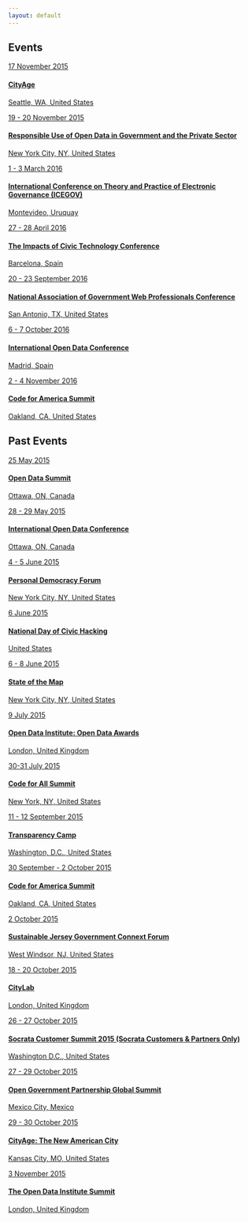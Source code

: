 ```yaml
---
layout: default
---
```


## <span class="glyphicon glyphicon-calendar"></span> Events

<div class="list-group">
  <a class="list-group-item" href="http://cityage.org/seattle/">
    <span class="badge">17 November 2015</span>
    <h4>CityAge</h4>
    <p>Seattle, WA, United States</p>
  </a>
  <a class="list-group-item" href="https://www.law.berkeley.edu/centers/bclt/upcoming-events/november-2015-open-data-toward-responsible-uses/">
    <span class="badge">19 - 20 November 2015</span>
    <h4>Responsible Use of Open Data in Government and the Private Sector</h4>
    <p>New York City, NY, United States</p>
  </a>
  <a class="list-group-item" href="http://icegov.org/">
    <span class="badge">1 - 3 March 2016</span>
    <h4>International Conference on Theory and Practice of Electronic Governance (ICEGOV)</h4>
    <p>Montevideo, Uruquay</p>
  </a>
  <a class="list-group-item" href="https://www.mysociety.org/research/tictec-2016/">
    <span class="badge">27 - 28 April 2016</span>
    <h4>The Impacts of Civic Technology Conference</h4>
    <p>Barcelona, Spain</p>
  </a>
  <a class="list-group-item" href="https://www.nagw.org/conference">
    <span class="badge">20 - 23 September 2016</span>
    <h4>National Association of Government Web Professionals Conference</h4>
    <p>San Antonio, TX, United States</p>
  </a>
  <a class="list-group-item" href="http://www.iodc2016.es/">
    <span class="badge">6 - 7 October 2016</span>
    <h4>International Open Data Conference</h4>
    <p>Madrid, Spain</p>
  </a>
  <a class="list-group-item" href="http://www.codeforamerica.org/summit/">
    <span class="badge">2 - 4 November 2016</span>
    <h4>Code for America Summit</h4>
    <p>Oakland, CA, United States</p>
  </a>

</div>

## Past Events

<div class="list-group">
  <a class="list-group-item" href="http://opendatasummit.ca/en/">
    <span class="badge">25 May 2015</span>
    <h4>Open Data Summit</h4>
    <p>Ottawa, ON, Canada</p>
  </a>
  <a class="list-group-item" href="http://opendatacon.org/">
    <span class="badge">28 - 29 May 2015</span>
    <h4>International Open Data Conference</h4>
    <p>Ottawa, ON, Canada</p>
  </a>
  <a class="list-group-item" href="https://personaldemocracy.com/conference">
    <span class="badge">4 - 5 June 2015</span>
    <h4>Personal Democracy Forum</h4>
    <p>New York City, NY, United States</p>
  </a>
  <a class="list-group-item" href="http://hackforchange.org/">
    <span class="badge">6 June 2015</span>
    <h4>National Day of Civic Hacking</h4>
    <p>United States</p>
  </a>
  <a class="list-group-item" href="http://stateofthemap.us/">
    <span class="badge">6 - 8 June 2015</span>
    <h4>State of the Map</h4>
    <p>New York City, NY, United States</p>
  </a>
  <a class="list-group-item" href="http://awards.theodi.org/">
    <span class="badge">9 July 2015</span>
    <h4>Open Data Institute: Open Data Awards</h4>
    <p>London, United Kingdom</p>
  </a>
  <a class="list-group-item" href="http://codeforall.org/summit">
    <span class="badge">30-31 July 2015</span>
    <h4>Code for All Summit</h4>
    <p>New York, NY, United States</p>
  </a>
  <a class="list-group-item" href="http://transparencycamp.org/">
    <span class="badge">11 - 12 September 2015</span>
    <h4>Transparency Camp</h4>
    <p>Washington, D.C., United States</p>
  </a>
    <a class="list-group-item" href="http://www.codeforamerica.org/summit/">
    <span class="badge">30 September - 2 October 2015</span>
    <h4>Code for America Summit</h4>
    <p>Oakland, CA, United States</p>
  </a>
  <a class="list-group-item" href="http://www.sustainablejersey.com/events-trainings/government-connext-forum/breakout-sessions/">
    <span class="badge">2 October 2015</span>
    <h4>Sustainable Jersey Government Connext Forum</h4>
    <p>West Windsor, NJ, United States</p>
  </a>
  <a class="list-group-item" href="http://www.theatlantic.com/live/events/citylab/2015/">
    <span class="badge">18 - 20 October 2015</span>
    <h4>CityLab</h4>
    <p>London, United Kingdom</p>
  </a>
    <a class="list-group-item" href="http://customer-summit.socrata.com/">
    <span class="badge">26 - 27 October 2015</span>
    <h4>Socrata Customer Summit 2015 (Socrata Customers &amp; Partners Only)</h4>
    <p>Washington D.C., United States</p>
  </a>
  <a class="list-group-item" href="http://www.opengovpartnership.org/2015Summit">
    <span class="badge">27 - 29 October 2015</span>
    <h4>Open Government Partnership Global Summit</h4>
    <p>Mexico City, Mexico</p>
  </a>
  <a class="list-group-item" href="http://cityage.org/kc/">
    <span class="badge">29 - 30 October 2015</span>
    <h4>CityAge: The New American City</h4>
    <p>Kansas City, MO, United States</p>
  </a>
  <a class="list-group-item" href="http://summit.theodi.org/">
    <span class="badge">3 November 2015</span>
    <h4>The Open Data Institute Summit</h4>
    <p>London, United Kingdom</p>
  </a>
</div>
